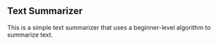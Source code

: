 ## Text Summarizer

This is a simple text summarizer that uses a beginner-level algorithm to summarize text.

